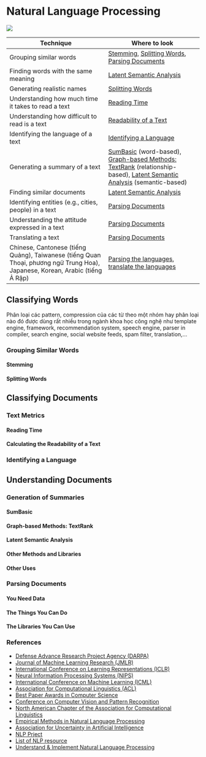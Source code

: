 # Natural Language Processing

![](https://docs.microsoft.com/en-us/azure/architecture/data-guide/images/data-warehousing.png)

Technique | Where to look
----------|--------------
Grouping similar words |[Stemming](), [Splitting Words](), [Parsing Documents]()
Finding words with the same meaning | [Latent Semantic Analysis]()
Generating realistic names | [Splitting Words]()
Understanding how much time it takes to read a text	| [Reading Time]()
Understanding how difficult to read is a text	| [Readability of a Text]()
Identifying the language of a text | [Identifying a Language]()
Generating a summary of a text | [SumBasic]() (word-based), [Graph-based Methods: TextRank]() (relationship-based), [Latent Semantic Analysis]() (semantic-based)
Finding similar documents | [Latent Semantic Analysis]()
Identifying entities (e.g., cities, people) in a text | [Parsing Documents]()
Understanding the attitude expressed in a text| [Parsing Documents]()
Translating a text| [Parsing Documents]()
Chinese, Cantonese (tiếng Quảng), Taiwanese (tiếng Quan Thoại, phương ngữ Trung Hoa), Japanese, Korean, Arabic (tiếng Ả Rập)| [Parsing the languages](), [translate the languages]()

## Classifying Words
Phân loại các pattern, compression của các từ theo một nhóm hay phân loại nào đó được dùng rất nhiều trong ngành khoa học công nghệ như template engine, framework, recommendation system, speech engine, parser in compiler, search engine, social website feeds, spam filter, translation,...
### Grouping Similar Words
#### Stemming
#### Splitting Words
## Classifying Documents
### Text Metrics
#### Reading Time
#### Calculating the Readability of a Text
### Identifying a Language
## Understanding Documents
### Generation of Summaries
#### SumBasic
#### Graph-based Methods: TextRank
#### Latent Semantic Analysis
#### Other Methods and Libraries
#### Other Uses
### Parsing Documents
#### You Need Data
#### The Things You Can Do
#### The Libraries You Can Use
### References 
+ [Defense Advance Research Project Agency (DARPA)](https://www.darpa.mil/our-research)
+ [Journal of Machine Learning Research  (JMLR)](http://www.jmlr.org/papers/)
+ [International Conference on Learning Representations (ICLR)](https://iclr.cc/)
+ [Neural Information Processing Systems (NIPS)](https://papers.nips.cc/)
+ [International Conference on Machine Learning (ICML)](https://icml.cc/Conferences/2018/Schedule?type=Poster)
+ [Association for Computational Linguistics (ACL)](http://aclweb.org/anthology/)
+ [Best Paper Awards in Computer Science](https://jeffhuang.com/best_paper_awards.html)
+ [Conference on Computer Vision and Pattern Recognition](https://www.thecvf.com)
+ [North American Chapter of the Association for Computational Linguistics](http://naacl.org/)
+ [Empirical Methods in Natural Language Processing](https://aclanthology.info/venues/emnlp)
+ [Association for Uncertainty in Artificial Intelligence](http://www.auai.org/)
+ [NLP Prject](https://github.com/costezki/awesome-nlprojects)
+ [List of NLP resource](https://github.com/keon/awesome-nlp)
+ [Understand & Implement Natural Language Processing](https://www.analyticsvidhya.com/blog/2017/01/ultimate-guide-to-understand-implement-natural-language-processing-codes-in-python/)
